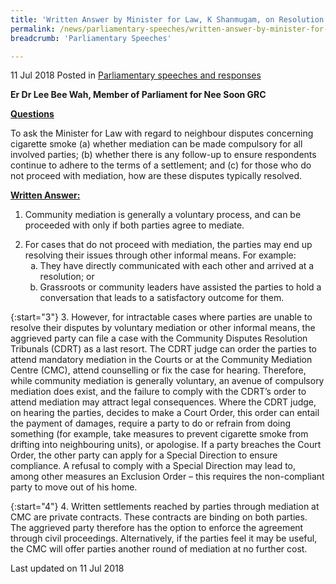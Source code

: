 ```yaml
---
title: 'Written Answer by Minister for Law, K Shanmugam, on Resolution of Neighbour Disputes over Cigarette Smoke'
permalink: /news/parliamentary-speeches/written-answer-by-minister-for-law-k-shanmugam-on-resolution-of-neighbour-disputes-over-cigarette-smoke/
breadcrumb: 'Parliamentary Speeches'

---
```



11 Jul 2018 Posted in [Parliamentary speeches and responses](/news/parliamentary-speeches)

**Er Dr Lee Bee Wah, Member of Parliament for Nee Soon GRC**

**<u>Questions</u>**

To ask the Minister for Law with regard to neighbour disputes concerning cigarette smoke (a) whether mediation can be made compulsory for all involved parties; (b) whether there is any follow-up to ensure respondents continue to adhere to the terms of a settlement; and (c) for those who do not proceed with mediation, how are these disputes typically resolved.

**<u>Written Answer:</u>**

1. Community mediation is generally a voluntary process, and can be proceeded with only if both parties agree to mediate.

<ol start="2">
<li> For cases that do not proceed with mediation, the parties may end up resolving their issues through other informal means. For example:

<ol style="list-style-type: lower-alpha">
<li> They have directly communicated with each other and arrived at a resolution; or </li>
<li>Grassroots or community leaders have assisted the parties to hold a conversation that leads to a satisfactory outcome for them. </li>
</ol>

</li>
</ol>

{:start="3"}
3. However, for intractable cases where parties are unable to resolve their disputes by voluntary mediation or other informal means, the aggrieved party can file a case with the Community Disputes Resolution Tribunals (CDRT) as a last resort. The CDRT judge can order the parties to attend mandatory mediation in the Courts or at the Community Mediation Centre (CMC), attend counselling or fix the case for hearing. Therefore, while community mediation is generally voluntary, an avenue of compulsory mediation does exist, and the failure to comply with the CDRT’s order to attend mediation may attract legal consequences. Where the CDRT judge, on hearing the parties, decides to make a Court Order, this order can entail the payment of damages, require a party to do or refrain from doing something (for example, take measures to prevent cigarette smoke from drifting into neighbouring units), or apologise. If a party breaches the Court Order, the other party can apply for a Special Direction to ensure compliance. A refusal to comply with a Special Direction may lead to, among other measures an Exclusion Order – this requires the non-compliant party to move out of his home.

{:start="4"}
4. Written settlements reached by parties through mediation at CMC are private contracts. These contracts are binding on both parties. The aggrieved party therefore has the option to enforce the agreement through civil proceedings. Alternatively, if the parties feel it may be useful, the CMC will offer parties another round of mediation at no further cost.

<p class="right-side-updated">Last updated on 11 Jul 2018</p> 
